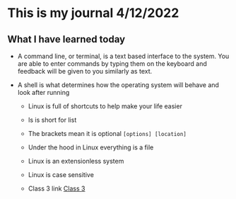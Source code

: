 # This is my journal 4/12/2022

## What I have learned today

- A command line, or terminal, is a text based interface to the system. You are able to enter commands by typing them on the keyboard and feedback will be given to you similarly as text.

- A shell is what determines how the operating system will behave and look after running

  - Linux is full of shortcuts to help make your life easier
  - ls is short for list
  - The brackets mean it is optional `[options] [location]`
  - Under the hood in Linux everything is a file
  - Linux is an extensionless system
  - Linux is case sensitive
  
  - Class 3 link [Class 3](https://cipherian.github.io/reading-notes/class3)


